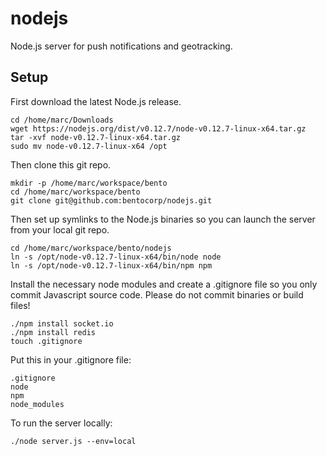 # nodejs
Node.js server for push notifications and geotracking.

## Setup
First download the latest Node.js release.
```
cd /home/marc/Downloads
wget https://nodejs.org/dist/v0.12.7/node-v0.12.7-linux-x64.tar.gz
tar -xvf node-v0.12.7-linux-x64.tar.gz
sudo mv node-v0.12.7-linux-x64 /opt
```

Then clone this git repo.
```
mkdir -p /home/marc/workspace/bento
cd /home/marc/workspace/bento
git clone git@github.com:bentocorp/nodejs.git
```

Then set up symlinks to the Node.js binaries so you can launch the server from your local git repo.
```
cd /home/marc/workspace/bento/nodejs
ln -s /opt/node-v0.12.7-linux-x64/bin/node node
ln -s /opt/node-v0.12.7-linux-x64/bin/npm npm
```

Install the necessary node modules and create a .gitignore file so you only commit Javascript source code. Please do not commit binaries or build files!
```
./npm install socket.io
./npm install redis
touch .gitignore
```

Put this in your .gitignore file:
```
.gitignore
node
npm
node_modules
```

To run the server locally:
```
./node server.js --env=local
```

